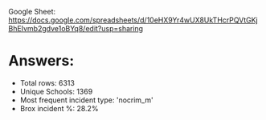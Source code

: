 
Google Sheet: https://docs.google.com/spreadsheets/d/10eHX9Yr4wUX8UkTHcrPQVtGKjBhEIvmb2gdve1oBYq8/edit?usp=sharing

# Answers:
- Total rows: 6313
- Unique Schools: 1369
- Most frequent incident type: 'nocrim_m'
- Brox incident %: 28.2%
